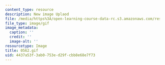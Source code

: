 ```yaml
---
content_type: resource
description: New image Uplaod
file: /media/https%3A/open-learning-course-data-rc.s3.amazonaws.com/res-21g-01-kana-spring-2010/4437a53f3ab0753ed29fcbb8e68e7f73_0562.gif
file_type: image/gif
image_metadata:
  caption: ''
  credit: ''
  image-alt: ''
resourcetype: Image
title: 0562.gif
uid: 4437a53f-3ab0-753e-d29f-cbb8e68e7f73
---
```

